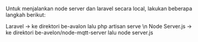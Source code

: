 Untuk menjalankan node server dan laravel secara local, lakukan beberapa langkah berikut:

Laravel -> ke direktori be-avalon lalu php artisan serve \n
Node Server.js -> ke direktori be-avelon/node-mqtt-server lalu node server.js

